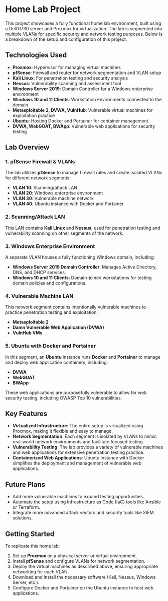 # Home Lab Project

This project showcases a fully functional home lab environment, built using a Dell R730 server and Proxmox for virtualization. The lab is segmented into multiple VLANs for specific security and network testing purposes. Below is a breakdown of the setup and configuration of this project.

## Technologies Used
- **Proxmox**: Hypervisor for managing virtual machines
- **pfSense**: Firewall and router for network segmentation and VLAN setup
- **Kali Linux**: For penetration testing and security analysis
- **Nessus**: Vulnerability scanning and assessment tool
- **Windows Server 2019**: Domain Controller for a Windows enterprise environment
- **Windows 10 and 11 Clients**: Workstation environments connected to the domain
- **Metasploitable 2, DVWA, VulnHub**: Vulnerable virtual machines for exploitation practice
- **Ubuntu**: Hosting Docker and Portainer for container management
- **DVWA, WebGOAT, BWApp**: Vulnerable web applications for security testing

## Lab Overview

### 1. pfSense Firewall & VLANs
The lab utilizes **pfSense** to manage firewall rules and create isolated VLANs for different network segments:
- **VLAN 10**: Scanning/attack LAN
- **VLAN 20**: Windows enterprise environment
- **VLAN 30**: Vulnerable machine network
- **VLAN 40**: Ubuntu instance with Docker and Portainer

### 2. Scanning/Attack LAN
This LAN contains **Kali Linux** and **Nessus**, used for penetration testing and vulnerability scanning on other segments of the network.

### 3. Windows Enterprise Environment
A separate VLAN houses a fully functioning Windows domain, including:
- **Windows Server 2019 Domain Controller**: Manages Active Directory, DNS, and DHCP services.
- **Windows 10 and 11 Clients**: Domain-joined workstations for testing domain policies and configurations.

### 4. Vulnerable Machine LAN
This network segment contains intentionally vulnerable machines to practice penetration testing and exploitation:
- **Metasploitable 2**
- **Damn Vulnerable Web Application (DVWA)**
- **VulnHub VMs**

### 5. Ubuntu with Docker and Portainer
In this segment, an **Ubuntu** instance runs **Docker** and **Portainer** to manage and deploy web application containers, including:
- **DVWA**
- **WebGOAT**
- **BWApp**

These web applications are purposefully vulnerable to allow for web security testing, including OWASP Top 10 vulnerabilities.

## Key Features
- **Virtualized Infrastructure**: The entire setup is virtualized using Proxmox, making it flexible and easy to manage.
- **Network Segmentation**: Each segment is isolated by VLANs to mimic real-world network environments and facilitate focused testing.
- **Vulnerability Testing**: The lab provides a variety of vulnerable machines and web applications for extensive penetration testing practice.
- **Containerized Web Applications**: Ubuntu instance with Docker simplifies the deployment and management of vulnerable web applications.

## Future Plans
- Add more vulnerable machines to expand testing opportunities.
- Automate the setup using Infrastructure as Code (IaC) tools like Ansible or Terraform.
- Integrate more advanced attack vectors and security tools like SIEM solutions.

## Getting Started
To replicate this home lab:
1. Set up **Proxmox** on a physical server or virtual environment.
2. Install **pfSense** and configure VLANs for network segmentation.
3. Deploy the virtual machines as described above, ensuring appropriate networking for each VLAN.
4. Download and install the necessary software (Kali, Nessus, Windows Server, etc.).
5. Configure Docker and Portainer on the Ubuntu instance to host web applications.

